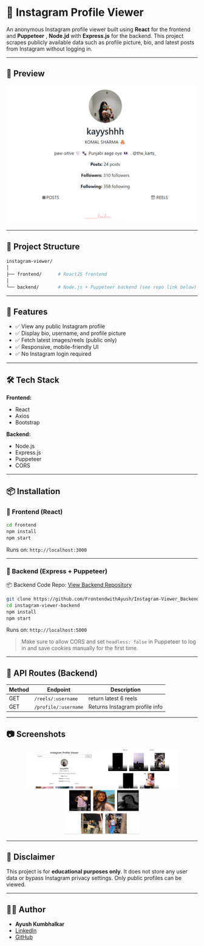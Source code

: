 # 📸 Instagram Profile Viewer

An anonymous Instagram profile viewer built using **React** for the frontend and **Puppeteer** , **Node.jd** with **Express.js** for the backend. This project scrapes publicly available data such as profile picture, bio, and latest posts from Instagram without logging in.

---

## 📸 Preview

![insta App Preview](./screenshot/insta-preview.png) <!-- Add a screenshot named like this in a 'screenshots' folder -->

---

## 📁 Project Structure

```bash
instagram-viewer/
│
├── frontend/      # ReactJS frontend
│
└── backend/       # Node.js + Puppeteer backend (see repo link below)
```

---

## 🚀 Features

- ✅ View any public Instagram profile
- ✅ Display bio, username, and profile picture
- ✅ Fetch latest images/reels (public only)
- ✅ Responsive, mobile-friendly UI
- ✅ No Instagram login required

---

## 🛠️ Tech Stack

**Frontend:**
- React
- Axios
- Bootstrap

**Backend:**
- Node.js
- Express.js
- Puppeteer
- CORS

---

## 📦 Installation

### 🔹 Frontend (React)

```bash
cd frontend
npm install
npm start
```

Runs on: `http://localhost:3000`

---

### 🔹 Backend (Express + Puppeteer)

📦 Backend Code Repo: [View Backend Repository](https://github.com/FrontendwithAyush/Instagram-Viewer_Backend)

```bash
git clone https://github.com/FrontendwithAyush/Instagram-Viewer_Backend
cd instagram-viewer-backend
npm install
npm start
```

Runs on: `http://localhost:5000`

> Make sure to allow CORS and set `headless: false` in Puppeteer to log in and save cookies manually for the first time.

---

## 📂 API Routes (Backend)

| Method | Endpoint                  | Description                            |
|--------|---------------------------|----------------------------------------|
| GET    | `/reels/:username`        | return latest 6 reels                  |
| GET    | `/profile/:username`      | Returns Instagram profile info         |

---

## 📷 Screenshots

<div align="center">
<img src="./screenshot/img1.png" width="200" />
<img src="./screenshot/img2.png" width="200" />
<img src="./screenshot/img3.png" width="200" />
</div>

---

## 🔐 Disclaimer

This project is for **educational purposes only**. It does not store any user data or bypass Instagram privacy settings. Only public profiles can be viewed.

---

## 🧑‍💻 Author

- **Ayush Kumbhalkar**
- [LinkedIn](https://www.linkedin.com/in/ayush-frontend)
- [GitHub](https://github.com/FrontendwithAyush)
